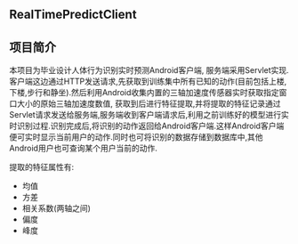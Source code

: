RealTimePredictClient
---

项目简介
---

本项目为毕业设计人体行为识别实时预测Android客户端, 服务端采用Servlet实现.客户端这边通过HTTP发送请求,先获取到训练集中所有已知的动作(目前包括上楼,下楼,步行和静坐).然后利用Android收集内置的三轴加速度传感器实时获取指定窗口大小的原始三轴加速度数值, 获取到后进行特征提取,并将提取的特征记录通过Servlet请求发送给服务端,服务端收到客户端请求后,利用之前训练好的模型进行实时识别过程.识别完成后,将识别的动作返回给Android客户端.这样Android客户端便可实时显示当前用户的动作.同时也可将识别的数据存储到数据库中,其他Android用户也可查询某个用户当前的动作.

提取的特征属性有:

- 均值
- 方差
- 相关系数(两轴之间)
- 偏度
- 峰度

